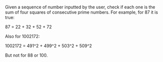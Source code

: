 Given a sequence of number inputted by the user, check if each one is the sum of four squares of consecutive prime numbers. For example, for 87 it is true:

87 = 22 + 32 + 52 + 72

Also for 1002172:

1002172 = 491^2 + 499^2 + 503^2 + 509^2

But not for 88 or 100.

